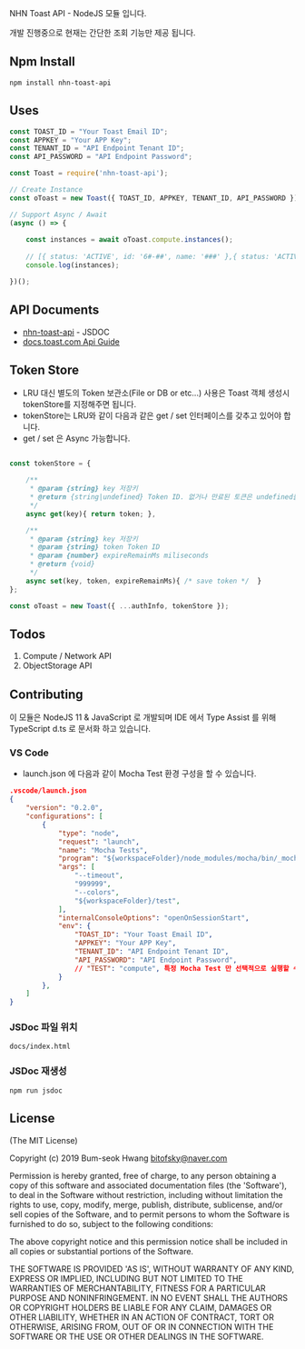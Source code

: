 NHN Toast API - NodeJS 모듈 입니다.

개발 진행중으로 현재는 간단한 조회 기능만 제공 됩니다.

## Npm Install
    npm install nhn-toast-api

## Uses
``` javascript
const TOAST_ID = "Your Toast Email ID";
const APPKEY = "Your APP Key";
const TENANT_ID = "API Endpoint Tenant ID";
const API_PASSWORD = "API Endpoint Password";

const Toast = require('nhn-toast-api');

// Create Instance
const oToast = new Toast({ TOAST_ID, APPKEY, TENANT_ID, API_PASSWORD });

// Support Async / Await
(async () => {
    
    const instances = await oToast.compute.instances();
    
    // [{ status: 'ACTIVE', id: '6#-##', name: '###' },{ status: 'ACTIVE', id: 'd#-##', name: '###' }]
    console.log(instances);

})();
```

## API Documents
* [nhn-toast-api](https://bitofsky.github.io/nhn-toast-api/index.html) - JSDOC
* [docs.toast.com Api Guide](https://docs.toast.com/ko/Compute/Instance/ko/api-guide/)

## Token Store
 - LRU 대신 별도의 Token 보관소(File or DB or etc...) 사용은 Toast 객체 생성시 tokenStore를 지정해주면 됩니다.
 - tokenStore는 LRU와 같이 다음과 같은 get / set 인터페이스를 갖추고 있어야 합니다.
 - get / set 은 Async 가능합니다.

``` javascript

const tokenStore = {

    /**
     * @param {string} key 저장키
     * @return {string|undefined} Token ID. 없거나 만료된 토큰은 undefined를 반환합니다.
     */
    async get(key){ return token; },

    /**
     * @param {string} key 저장키
     * @param {string} token Token ID
     * @param {number} expireRemainMs miliseconds
     * @return {void}
     */
    async set(key, token, expireRemainMs){ /* save token */  }
};

const oToast = new Toast({ ...authInfo, tokenStore });
```


## Todos
1. Compute / Network API
1. ObjectStorage API

## Contributing

이 모듈은 NodeJS 11 & JavaScript 로 개발되며 IDE 에서 Type Assist 를 위해 TypeScript d.ts 로 문서화 하고 있습니다.

### VS Code
* launch.json 에 다음과 같이 Mocha Test 환경 구성을 할 수 있습니다.
    
``` json
.vscode/launch.json
{
    "version": "0.2.0",
    "configurations": [
        {
            "type": "node",
            "request": "launch",
            "name": "Mocha Tests",
            "program": "${workspaceFolder}/node_modules/mocha/bin/_mocha",
            "args": [
                "--timeout",
                "999999",
                "--colors",
                "${workspaceFolder}/test",
            ],
            "internalConsoleOptions": "openOnSessionStart",
            "env": {
                "TOAST_ID": "Your Toast Email ID",
                "APPKEY": "Your APP Key",
                "TENANT_ID": "API Endpoint Tenant ID",
                "API_PASSWORD": "API Endpoint Password",
                // "TEST": "compute", 특정 Mocha Test 만 선택적으로 실행할 수 있습니다.
            }
        },
    ]
}
```

### JSDoc 파일 위치
    docs/index.html

### JSDoc 재생성
    npm run jsdoc

## License
(The MIT License)

Copyright (c) 2019 Bum-seok Hwang bitofsky@naver.com

Permission is hereby granted, free of charge, to any person obtaining a copy of this software and associated documentation files (the 'Software'), to deal in the Software without restriction, including without limitation the rights to use, copy, modify, merge, publish, distribute, sublicense, and/or sell copies of the Software, and to permit persons to whom the Software is furnished to do so, subject to the following conditions:

The above copyright notice and this permission notice shall be included in all copies or substantial portions of the Software.

THE SOFTWARE IS PROVIDED 'AS IS', WITHOUT WARRANTY OF ANY KIND, EXPRESS OR IMPLIED, INCLUDING BUT NOT LIMITED TO THE WARRANTIES OF MERCHANTABILITY, FITNESS FOR A PARTICULAR PURPOSE AND NONINFRINGEMENT. IN NO EVENT SHALL THE AUTHORS OR COPYRIGHT HOLDERS BE LIABLE FOR ANY CLAIM, DAMAGES OR OTHER LIABILITY, WHETHER IN AN ACTION OF CONTRACT, TORT OR OTHERWISE, ARISING FROM, OUT OF OR IN CONNECTION WITH THE SOFTWARE OR THE USE OR OTHER DEALINGS IN THE SOFTWARE.